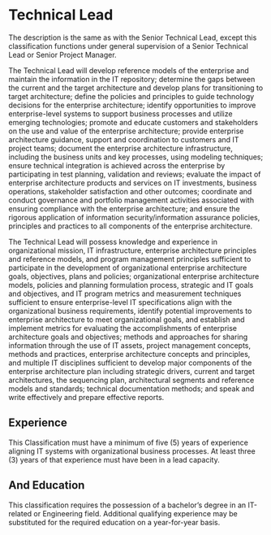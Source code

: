 

# Technical Lead    
The description is the same as with the Senior Technical Lead, except this classification functions under general supervision of a Senior Technical Lead or Senior Project Manager.

The Technical Lead will develop reference models of the enterprise and maintain the information in the IT repository; determine the gaps between the current and the target architecture and develop plans for transitioning to target architecture; define the policies and principles to guide technology decisions for the enterprise architecture; identify opportunities to improve enterprise-level systems to support business processes and utilize emerging technologies; promote and educate customers and stakeholders on the use and value of the enterprise architecture; provide enterprise architecture guidance, support and coordination to customers and IT project teams; document the enterprise architecture infrastructure, including the business units and key processes, using modeling techniques; ensure technical integration is achieved across the enterprise by participating in test planning, validation and reviews; evaluate the impact of enterprise architecture products and services on IT investments, business operations, stakeholder satisfaction and other outcomes; coordinate and conduct governance and portfolio management activities associated with ensuring compliance with the enterprise architecture; and ensure the rigorous application of information security/information assurance policies, principles and practices to all components of the enterprise architecture.

The Technical Lead will possess knowledge and experience in organizational mission, IT infrastructure, enterprise architecture principles and reference models, and program management principles sufficient to participate in the development of organizational enterprise architecture goals, objectives, plans and policies; organizational enterprise architecture models, policies and planning formulation process, strategic and IT goals and objectives, and IT program metrics and measurement techniques sufficient to ensure enterprise-level IT specifications align with the organizational business requirements, identify potential improvements to enterprise architecture to meet organizational goals, and establish and implement metrics for evaluating the accomplishments of enterprise architecture goals and objectives; methods and approaches for sharing information through the use of IT assets, project management concepts, methods and practices, enterprise architecture concepts and principles, and multiple IT disciplines sufficient to develop major components of the enterprise architecture plan including strategic drivers, current and target architectures, the sequencing plan, architectural segments and reference models and standards; technical documentation methods; and speak and write effectively and prepare effective reports.

## Experience
This Classification must have a minimum of five (5) years of experience aligning IT systems with organizational business processes. At least three (3) years of that experience must have been in a lead capacity.

## And Education
This classification requires the possession of a bachelor’s degree in an IT-related or Engineering field. Additional qualifying experience may be substituted for the required education on a year-for-year basis.
